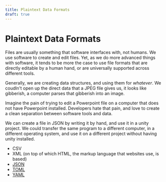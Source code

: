 ```yaml
---
title: Plaintext Data Formats
draft: true
---
```

# Plaintext Data Formats

Files are usually something that software interfaces with, not humans. We use software to create and edit files. Yet, as we do more advanced things with software, it tends to be more the case to use file formats that are directly editable by a human hand, or are universally supported across different tools. 

Generally, we are creating data structures, and using them for _whatever_. We coudln't open up the direct data that a JPEG file gives us, it looks like gibberish, a computer parses that gibberish into an image. 

Imagine the pain of trying to edit a Powerpoint file on a computer that does not have Powerpoint installed. Developers hate that pain, and love to create a clean separation between software tools and data.

We can create a file in JSON by writing it by hand, and use it in a unity project. We could transfer the same program to a different computer, in a different operating system, and use it on a different project without having unity installed.

- CSV
- XML (on top of which HTML, the markup language that websites use, is based)
- [JSON](https://www.json.org/json-en.html)
- [TOML](https://toml.io/en/)
- [YAML](https://yaml.org/)
